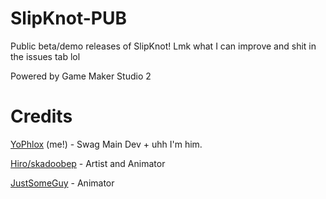 # SlipKnot-PUB

Public beta/demo releases of SlipKnot!
Lmk what I can improve and shit in the issues tab lol

Powered by Game Maker Studio 2

# Credits

[YoPhlox](https://twitter.com/yophlox/status/1797405259104412082) (me!) - Swag Main Dev + uhh I'm him.

[Hiro/skadoobep](https://twitter.com/skadoobep) - Artist and Animator

[JustSomeGuy](https://twitter.com/JustSome__1) - Animator
